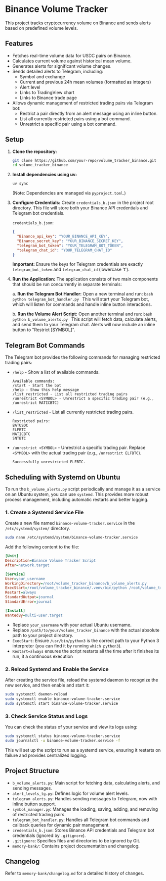 # Binance Volume Tracker

This project tracks cryptocurrency volume on Binance and sends alerts based on predefined volume levels.

## Features

- Fetches real-time volume data for USDC pairs on Binance.
- Calculates current volume against historical mean volume.
- Generates alerts for significant volume changes.
- Sends detailed alerts to Telegram, including:
    - Symbol and exchange
    - Current and previous 24h mean volumes (formatted as integers)
    - Alert level
    - Links to TradingView chart
    - Links to Binance trade page
- Allows dynamic management of restricted trading pairs via Telegram bot:
    - Restrict a pair directly from an alert message using an inline button.
    - List all currently restricted pairs using a bot command.
    - Unrestrict a specific pair using a bot command.

## Setup

1.  **Clone the repository:**
    ```bash
    git clone https://github.com/your-repo/volume_tracker_binance.git
    cd volume_tracker_binance
    ```

2.  **Install dependencies using uv:**
    ```bash
    uv sync
    ```
    (Note: Dependencies are managed via `pyproject.toml`.)

3.  **Configure Credentials:**
    Create `credentials_b.json` in the project root directory. This file will store both your Binance API credentials and Telegram bot credentials.

    `credentials_b.json`:
    ```json
    {
      "Binance_api_key": "YOUR_BINANCE_API_KEY",
      "Binance_secret_key": "YOUR_BINANCE_SECRET_KEY",
      "telegram_bot_token": "YOUR_TELEGRAM_BOT_TOKEN",
      "telegram_chat_id": "YOUR_TELEGRAM_CHAT_ID"
    }
    ```
    **Important:** Ensure the keys for Telegram credentials are exactly `telegram_bot_token` and `telegram_chat_id` (lowercase 't').

4.  **Run the Application:**
    The application consists of two main components that should be run concurrently in separate terminals:

    a.  **Run the Telegram Bot Handler:**
        Open a new terminal and run:
        ```bash
        python telegram_bot_handler.py
        ```
        This will start your Telegram bot, which will listen for commands and handle inline button interactions.

    b.  **Run the Volume Alert Script:**
        Open another terminal and run:
        ```bash
        python b_volume_alerts.py
        ```
        This script will fetch data, calculate alerts, and send them to your Telegram chat. Alerts will now include an inline button to "Restrict [SYMBOL]".

## Telegram Bot Commands

The Telegram bot provides the following commands for managing restricted trading pairs:

*   `/help` - Show a list of available commands.
    ```
    Available commands:
    /start - Start the bot
    /help - Show this help message
    /list_restricted - List all restricted trading pairs
    /unrestrict <SYMBOL> - Unrestrict a specific trading pair (e.g., /unrestrict MATICBTC)
    ```

*   `/list_restricted` - List all currently restricted trading pairs.
    ```
    Restricted pairs:
    BATUSDC
    ELFBTC
    MATICBTC
    SNTBTC
    ```

*   `/unrestrict <SYMBOL>` - Unrestrict a specific trading pair. Replace `<SYMBOL>` with the actual trading pair (e.g., `/unrestrict ELFBTC`).
    ```
    Successfully unrestricted ELFBTC.
    ```

## Scheduling with Systemd on Ubuntu

To run the `b_volume_alerts.py` script periodically and manage it as a service on an Ubuntu system, you can use `systemd`. This provides more robust process management, including automatic restarts and better logging.

### 1. Create a Systemd Service File

Create a new file named `binance-volume-tracker.service` in the `/etc/systemd/system/` directory.

```bash
sudo nano /etc/systemd/system/binance-volume-tracker.service
```

Add the following content to the file:

```ini
[Unit]
Description=Binance Volume Tracker Script
After=network.target

[Service]
User=your_username
WorkingDirectory=/root/volume_tracker_binance/b_volume_alerts.py
ExecStart=/root/volume_tracker_binance/.venv/bin/python /root/volume_tracker_binance/b_volume_alerts.py
Restart=always
StandardOutput=journal
StandardError=journal

[Install]
WantedBy=multi-user.target
```
*   Replace `your_username` with your actual Ubuntu username.
*   Replace `/path/to/your/volume_tracker_binance` with the actual absolute path to your project directory.
*   `ExecStart`: Ensure `/usr/bin/python3` is the correct path to your Python 3 interpreter (you can find it by running `which python3`).
*   `Restart=always`  ensures the script restarts all the time after it finishes its run, it a continuous execution


### 2. Reload Systemd and Enable the Service

After creating the service file, reload the systemd daemon to recognize the new service, and then enable and start it:

```bash
sudo systemctl daemon-reload
sudo systemctl enable binance-volume-tracker.service
sudo systemctl start binance-volume-tracker.service
```

### 3. Check Service Status and Logs

You can check the status of your service and view its logs using:

```bash
sudo systemctl status binance-volume-tracker.service
sudo journalctl -u binance-volume-tracker.service -f
```

This will set up the script to run as a systemd service, ensuring it restarts on failure and provides centralized logging.

## Project Structure

-   `b_volume_alerts.py`: Main script for fetching data, calculating alerts, and sending messages.
-   `alert_levels_tg.py`: Defines logic for volume alert levels.
-   `telegram_alerts.py`: Handles sending messages to Telegram, now with inline button support.
-   `symbol_manager.py`: Manages the loading, saving, adding, and removing of restricted trading pairs.
-   `telegram_bot_handler.py`: Handles all Telegram bot commands and callback queries for dynamic pair management.
-   `credentials_b.json`: Stores Binance API credentials and Telegram bot credentials (ignored by `.gitignore`).
-   `.gitignore`: Specifies files and directories to be ignored by Git.
-   `memory-bank/`: Contains project documentation and changelog.

## Changelog

Refer to `memory-bank/changelog.md` for a detailed history of changes.